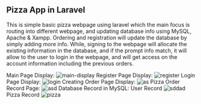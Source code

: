 ## Pizza App in Laravel

This is simple basic pizza webpage using laravel which the main focus is routing into different webpage, and updating database info using MySQL, Apache & Xampp. Ordering and registration will update the database by simply adding more info. While, signing to the webpage will allocate the existing information in the database, and if the prompt info match, it will allow to the user to login in the webpage, and will get access on the account information including the previous orders.
 
Main Page Display:
![main-display](https://user-images.githubusercontent.com/15988182/148695977-adc67e7b-8566-4ba2-9c23-0305c731d76e.PNG)
Register Page Display:
![register](https://user-images.githubusercontent.com/15988182/148696168-0dcd94f4-6e82-4a1e-ae31-4e232865d02c.PNG)
Login Page Display:
![login](https://user-images.githubusercontent.com/15988182/148696197-85b4518d-d779-4113-8e8d-a08057be8141.PNG)
Creating Order Page Display:
![as](https://user-images.githubusercontent.com/15988182/148696222-253052b9-359f-4e59-87a0-50e8acf5cf3f.PNG)
Pizza Order Record Page:
![asd](https://user-images.githubusercontent.com/15988182/148696291-95190a3b-9574-4764-a545-007592b5477d.PNG)
Database Record in MySQL:
User Record
![sddad](https://user-images.githubusercontent.com/15988182/148696514-9cdf9dd4-0c8f-4d2d-97bb-3b73867cce13.PNG)
Pizza Record
![pizza](https://user-images.githubusercontent.com/15988182/148696466-88c79c59-4576-4e3c-961c-6e28bf5f3d1c.PNG)

